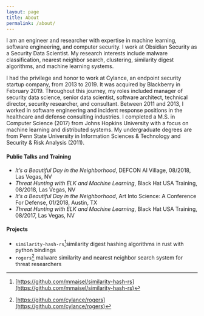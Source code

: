```yaml
---
layout: page
title: About
permalink: /about/
---
```


I am an engineer and researcher with expertise in machine learning, software engineering, and computer security. I work at Obsidian Security as a Security Data Scientist. My research interests include malware classification, nearest neighbor search, clustering, similarity digest algorithms, and machine learning systems. 

I had the privilege and honor to work at Cylance, an endpoint security startup company, from 2013 to 2019. It was acquired by Blackberry in February 2019. Throughout this journey, my roles included manager of security data science, senior data scientist, software architect, technical director, security researcher, and consultant. Between 2011 and 2013, I worked in software engineering and incident response positions in the healthcare and defense consulting industries. I completed a M.S. in Computer Science (2017) from Johns Hopkins University with a focus on machine learning and distributed systems. My undergraduate degrees are from Penn State University in Information Sciences & Technology and Security & Risk Analysis (2011).

#### Public Talks and Training

- *It’s a Beautiful Day in the Neighborhood*, DEFCON AI Village, 08/2018, Las Vegas, NV
- *Threat Hunting with ELK and Machine Learning*, Black Hat USA Training, 08/2018, Las Vegas, NV
- *It’s a Beautiful Day in the Neighborhood*, Art Into Science: A Conference For Defense, 01/2018, Austin, TX
- *Threat Hunting with ELK and Machine Learning*, Black Hat USA Training, 08/2017, Las Vegas, NV

#### Projects

+ `similarity-hash-rs`[^1]similarity digest hashing algorithms in rust with python bindings
+ `rogers`[^2] malware similarity and nearest neighbor search system for threat researchers

[^1]: [https://github.com/mmaisel/similarity-hash-rs](https://github.com/mmaisel/similarity-hash-rs)
[^2]: [https://github.com/cylance/rogers](https://github.com/cylance/rogers)